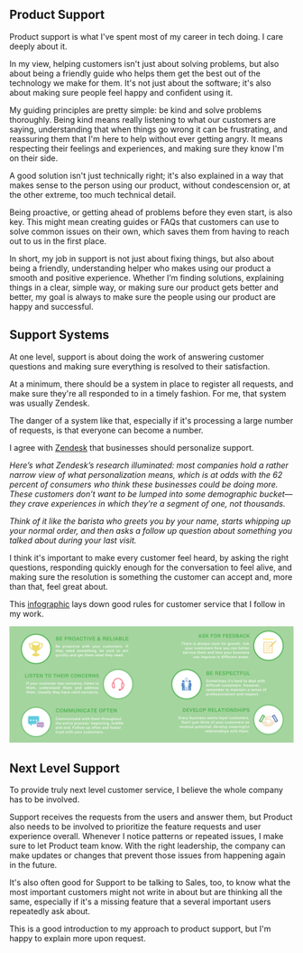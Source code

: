 
## Product Support

Product support is what I've spent most of my career in tech doing. I care deeply about it.

In my view, helping customers isn't just about solving problems, but also about being a friendly guide who helps them get the best out of the technology we make for them. It's not just about the software; it's also about making sure people feel happy and confident using it.

My guiding principles are pretty simple: be kind and solve problems thoroughly. Being kind means really listening to what our customers are saying, understanding that when things go wrong it can be frustrating, and reassuring them that I'm here to help without ever getting angry. It means respecting their feelings and experiences, and making sure they know I'm on their side. 

A good solution isn't just technically right; it's also explained in a way that makes sense to the person using our product, without condescension or, at the other extreme, too much technical detail.

Being proactive, or getting ahead of problems before they even start, is also key. This might mean creating guides or FAQs that customers can use to solve common issues on their own, which saves them from having to reach out to us in the first place. 

In short, my job in support is not just about fixing things, but also about being a friendly, understanding helper who makes using our product a smooth and positive experience. Whether I’m finding solutions, explaining things in a clear, simple way, or making sure our product gets better and better, my goal is always to make sure the people using our product are happy and successful.

## Support Systems

At one level, support is about doing the work of answering customer questions and making sure everything is resolved to their satisfaction. 

At a minimum, there should be a system in place to register all requests, and make sure they're all responded to in a timely fashion. For me, that system was usually Zendesk.

The danger of a system like that, especially if it's processing a large number of requests, is that everyone can become a number. 

I agree with [Zendesk](https://cxtrends.zendesk.com/trends/trend-3) that businesses should personalize support. 

_Here’s what Zendesk’s research illuminated: most companies hold a rather narrow view of what personalization means, which is at odds with the 62 percent of consumers who think these businesses could be doing more. These customers don’t want to be lumped into some demographic bucket—they crave experiences in which they’re a segment of one, not thousands._

_Think of it like the barista who greets you by your name, starts whipping up your normal order, and then asks a follow up question about something you talked about during your last visit._

I think it's important to make every customer feel heard, by asking the right questions, responding quickly enough for the conversation to feel alive, and making sure the resolution is something the customer can accept and, more than that, feel great about.

This [infographic](https://fieldedge.com/blog/guide-to-great-customer-service-infographic/) lays down good rules for customer service that I follow in my work.

![rules for customer service](customer_service_infographic.png)

## Next Level Support

To provide truly next level customer service, I believe the whole company has to be involved. 

Support receives the requests from the users and answer them, but Product also needs to be involved to prioritize the feature requests and user experience overall. Whenever I notice patterns or repeated issues, I make sure to let Product team know. With the right leadership, the company can make updates or changes that prevent those issues from happening again in the future.

It's also often good for Support to be talking to Sales, too, to know what the most important customers might not write in about but are thinking all the same, especially if it's a missing feature that a several important users repeatedly ask about.  

This is a good introduction to my approach to product support, but I'm happy to explain more upon request.



